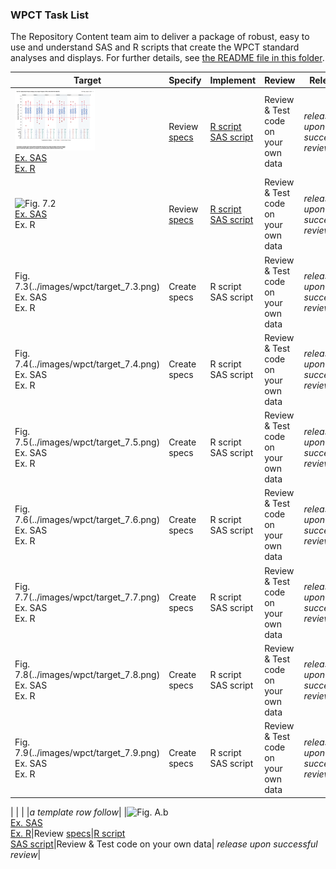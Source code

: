### WPCT Task List

The Repository Content team aim to deliver a package of robust, easy to use and understand SAS and R scripts that create the WPCT standard analyses and displays. For further details, see [the README file in this folder](./README.md).

| Target | Specify | Implement | Review | Release |
|---|---|---|---|---|
|![Fig. 7.1](../images/wpct/target_07.01.png)<br/>[Ex. SAS](https://github.com/phuse-org/phuse-scripts/blob/master/whitepapers/WPCT/outputs_sas/WPCT-F.07.01_Box_plot_DIABP_by_visit_for_timepoint_815.pdf)<br/>[Ex. R](https://github.com/phuse-org/phuse-scripts/blob/master/whitepapers/WPCT/outputs_r/WPCT-F.07.01%20R%20Output%20Example.PNG)|Review [specs](https://github.com/phuse-org/phuse-scripts/blob/master/whitepapers/specification/WPCT_Fig_7.1_RequirementsSpecification.docx)|[R script](https://github.com/phuse-org/phuse-scripts/blob/master/whitepapers/WPCT/WPCT-F.07.01.R)<br/> [SAS script](https://github.com/phuse-org/phuse-scripts/blob/master/whitepapers/WPCT/WPCT-F.07.01.sas)|Review & Test code on your own data| *release upon successful review*|
|![Fig. 7.2](../images/wpct/target_7.2.png)<br/>[Ex. SAS](https://github.com/phuse-org/phuse-scripts/blob/master/whitepapers/WPCT/outputs_sas/WPCT-F.07.01_Box_plot_DIABP_by_visit_for_timepoint_815.pdf)<br/>Ex. R|Review [specs](https://github.com/phuse-org/phuse-scripts/blob/master/whitepapers/specification/WPCT_Fig_7.2_RequirementsSpecification.docx)|[R script](https://github.com/phuse-org/phuse-scripts/blob/master/whitepapers/WPCT/WPCT-F.07.02.R)<br/>[SAS script](https://github.com/phuse-org/phuse-scripts/blob/master/whitepapers/WPCT/WPCT-F.07.02.sas)|Review & Test code on your own data| *release upon successful review*|
|Fig. 7.3(../images/wpct/target_7.3.png)<br/>Ex. SAS<br/>Ex. R|Create specs|R script<br/>SAS script|Review & Test code on your own data| *release upon successful review*|
|Fig. 7.4(../images/wpct/target_7.4.png)<br/>Ex. SAS<br/>Ex. R|Create specs|R script<br/>SAS script|Review & Test code on your own data| *release upon successful review*|
|Fig. 7.5(../images/wpct/target_7.5.png)<br/>Ex. SAS<br/>Ex. R|Create specs|R script<br/>SAS script|Review & Test code on your own data| *release upon successful review*|
|Fig. 7.6(../images/wpct/target_7.6.png)<br/>Ex. SAS<br/>Ex. R|Create specs|R script<br/>SAS script|Review & Test code on your own data| *release upon successful review*|
|Fig. 7.7(../images/wpct/target_7.7.png)<br/>Ex. SAS<br/>Ex. R|Create specs|R script<br/>SAS script|Review & Test code on your own data| *release upon successful review*|
|Fig. 7.8(../images/wpct/target_7.8.png)<br/>Ex. SAS<br/>Ex. R|Create specs|R script<br/>SAS script|Review & Test code on your own data| *release upon successful review*|
|Fig. 7.9(../images/wpct/target_7.9.png)<br/>Ex. SAS<br/>Ex. R|Create specs|R script<br/>SAS script|Review & Test code on your own data| *release upon successful review*|

| | | |*a template row follow*|
|![Fig. A.b](../images/wpct/target_A.b.png)<br/>[Ex. SAS]()<br/>[Ex. R]()|Review [specs]()|[R script]()<br/>[SAS script]()|Review & Test code on your own data| *release upon successful review*|
